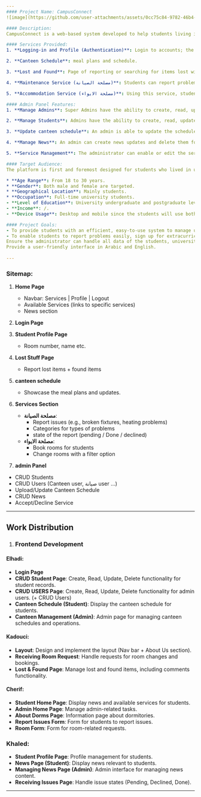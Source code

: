 ```yaml
---
#### Project Name: CampusConnect
![image](https://github.com/user-attachments/assets/0cc75c84-9782-46b4-b7f7-2ed9cc483b5f)

#### Description:
CampusConnect is a web-based system developed to help students living in university accommodations to interact with various services. The system provides access and a view of the most valued services, which include accommodation management, maintenance reporting, enrollment in activities, and access to documents. Admin will be able to operate and manage the system by viewing student data, news, and the status of services. The system will be in both English and Arabic to serve a diverse number of students.

#### Services Provided:
1. **Logging-in and Profile (Authentication)**: Login to accounts; the profile tells one the room number, name, and personal details. (Student / Admin / Super Admin)

2. **Canteen Schedule**: meal plans and schedule.

3. **Lost and Found**: Page of reporting or searching for items lost within the university residence (as posts + comments)

4. **Maintenance Service (مصلحة الصيانة)**: Students can report problems or issues related to maintenance in their rooms or residence. The report has many categories for proper cause identification + State of the report

5. **Accommodation Service (مصلحة الايواء)**: Using this service, students will be able to reserve rooms, perform room changes and know available rooms 

#### Admin Panel Features:
1. **Manage Admins**: Super Admins have the ability to create, read, update, and delete Admins on the platform.

2. **Manage Students**: Admins have the ability to create, read, update, and delete students on the platform. An admin can add new students, edit a profile, or remove students.

3. **Update canteen schedule**: An admin is able to update the schedule of the canteen.

4. **Manage News**: An admin can create news updates and delete them for display on the homepage so that students will be updated about the latest events and updates.

5. **Service Management**: The administrator can enable or edit the services offered, such as room reservation, activities, and maintenance categories.

#### Target Audience:
The platform is first and foremost designed for students who lived in university residences and their residence administrators.

* **Age Range**: From 18 to 30 years.
* **Gender**: Both male and female are targeted.
* **Geographical Location**: Mainly students.
* **Occupation**: Full-time university students.
- **Level of Education**: University undergraduate and postgraduate levels.
- **Income**: /.
- **Device Usage**: Desktop and mobile since the students will use both desktops and mobile phones as they multitask while on the move.

#### Project Goals:
- To provide students with an efficient, easy-to-use system to manage university accommodation needs.
- To enable students to report problems easily, sign up for extracurricular activities, and download important documents.
Ensure the administrator can handle all data of the students, university documents, and service availability.
Provide a user-friendly interface in Arabic and English.
 
---
```

 ### Sitemap:
 
1. **Home Page**
   - Navbar: Services | Profile | Logout
   - Available Services (links to specific services)
   - News section
   
2. **Login Page**

3. **Student Profile Page**
   - Room number, name etc.

4. **Lost Stuff Page**
   - Report lost items + found items

5. **canteen schedule**
   - Showcase the meal plans and updates.

6. **Services Section**
   - **مصلحة الصيانة**: 
     - Report issues (e.g., broken fixtures, heating problems)
     - Categories for types of problems
     - state of the report (pending / Done / declined)
   - **مصلحة الايواء**:
     - Book rooms for students
     - Change rooms with a filter option

7. **admin Panel**
- CRUD Students
- CRUD Users (Canteen user, صيانة user ...)
- Upload/Update Canteen Schedule
- CRUD News
- Accept/Decline Service

---

## Work Distribution

1. ### Frontend Development
#### Elhadi:
- **Login Page**
- **CRUD Student Page**: Create, Read, Update, Delete functionality for student records.
- **CRUD USERS Page**: Create, Read, Update, Delete functionality for admin users. (+ CRUD Users)
- **Canteen Schedule (Student)**: Display the canteen schedule for students.
- **Canteen Management (Admin)**: Admin page for managing canteen schedules and operations.


#### Kadouci:
- **Layout**: Design and implement the layout (Nav bar + About Us section).
- **Receiving Room Request**: Handle requests for room changes and bookings.
- **Lost & Found Page**: Manage lost and found items, including comments functionality.

#### Cherif:
- **Student Home Page**: Display news and available services for students.
- **Admin Home Page**: Manage admin-related tasks.
- **About Dorms Page**: Information page about dormitories.
- **Report Issues Form**: Form for students to report issues.
- **Room Form**: Form for room-related requests.

### Khaled:
- **Student Profile Page**: Profile management for students.
- **News Page (Student)**: Display news relevant to students.
- **Managing News Page (Admin)**: Admin interface for managing news content.
- **Receiving Issues Page**: Handle issue states (Pending, Declined, Done).


---

 
